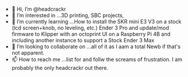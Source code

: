 - 👋 Hi, I’m @headcrackr
- 👀 I’m interested in ...3D printing, SBC projects, 
- 🌱 I’m currently learning ...How to install the SKR mini E3 V3 on a stock (lcd screen+knob, no leveling, etc.) Ender 3 Pro and update/mod firmware to Klipper with an octoprint UI on a Raspberry Pi 4B and including another instance to support a Stock Ender 3 Max
- 💞️ I’m looking to collaborate on ...all of it as I aam a total Newb if that's not apparent.
- 📫 How to reach me ...list for and follw the screams of frustration. I am probably the only headcrackr out there.

<!---
headcrackr/headcrackr is a ✨ special ✨ repository because its `README.md` (this file) appears on your GitHub profile.
You can click the Preview link to take a look at your changes.
--->
